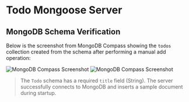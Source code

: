 # Todo Mongoose Server

## MongoDB Schema Verification

Below is the screenshot from MongoDB Compass showing the `todos` collection created from the schema after performing a manual add operation:

![MongoDB Compass Screenshot](.Week_2.jpg)
![MongoDB Compass Screenshot](.Week2.1.jpg)

> The `Todo` schema has a required `title` field (String). The server successfully connects to MongoDB and inserts a sample document during startup.
